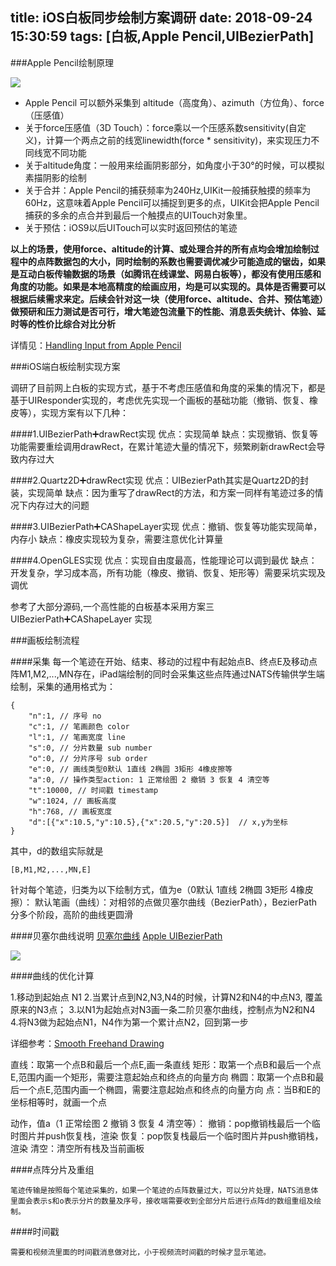 title: iOS白板同步绘制方案调研
date: 2018-09-24 15:30:59
tags: [白板,Apple Pencil,UIBezierPath]
---

###Apple Pencil绘制原理

![](/images/15377762585144.png)

* Apple Pencil 可以额外采集到 altitude（高度角）、azimuth（方位角）、force（压感值）
* 关于force压感值（3D Touch）：force乘以一个压感系数sensitivity(自定义)，计算一个两点之前的线宽linewidth(force * sensitivity)，来实现压力不同线宽不同功能
* 关于altitude角度：一般用来绘画阴影部分，如角度小于30°的时候，可以模拟素描阴影的绘制
* 关于合并：Apple Pencil的捕获频率为240Hz,UIKit一般捕获触摸的频率为60Hz，这意味着Apple Pencil可以捕捉到更多的点，UIKit会把Apple Pencil捕获的多余的点合并到最后一个触摸点的UITouch对象里。
* 关于预估：iOS9以后UITouch可以实时返回预估的笔迹

**以上的场景，使用force、altitude的计算、或处理合并的所有点均会增加绘制过程中的点阵数据包的大小，同时绘制的系数也需要调优减少可能造成的锯齿，如果是互动白板传输数据的场景（如腾讯在线课堂、网易白板等），都没有使用压感和角度的功能。如果是本地高精度的绘画应用，均是可以实现的。具体是否需要可以根据后续需求来定。后续会针对这一块（使用force、altitude、合并、预估笔迹）做预研和压力测试是否可行，增大笔迹包流量下的性能、消息丢失统计、体验、延时等的性价比综合对比分析**

详情见：[Handling Input from Apple Pencil](https://developer.apple.com/documentation/uikit/touches_presses_and_gestures/handling_input_from_apple_pencil?language=objc)

###iOS端白板绘制实现方案

调研了目前网上白板的实现方式，基于不考虑压感值和角度的采集的情况下，都是基于UIResponder实现的，考虑优先实现一个画板的基础功能（撤销、恢复、橡皮等），实现方案有以下几种：

####1.UIBezierPath➕drawRect实现
优点：实现简单
缺点：实现撤销、恢复等功能需要重绘调用drawRect，在累计笔迹大量的情况下，频繁刷新drawRect会导致内存过大

####2.Quartz2D➕drawRect实现
优点：UIBezierPath其实是Quartz2D的封装，实现简单
缺点：因为重写了drawRect的方法，和方案一同样有笔迹过多的情况下内存过大的问题

####3.UIBezierPath➕CAShapeLayer实现
优点：撤销、恢复等功能实现简单，内存小
缺点：橡皮实现较为复杂，需要注意优化计算量

####4.OpenGLES实现
优点：实现自由度最高，性能理论可以调到最优
缺点：开发复杂，学习成本高，所有功能（橡皮、撤销、恢复、矩形等）需要采坑实现及调优

参考了大部分源码,一个高性能的白板基本采用方案三 UIBezierPath➕CAShapeLayer 实现

###画板绘制流程

####采集
每一个笔迹在开始、结束、移动的过程中有起始点B、终点E及移动点阵M1,M2,...,MN存在，iPad端绘制的同时会采集这些点阵通过NATS传输供学生端绘制，采集的通用格式为：

    {
        "n":1, // 序号 no
        "c":1, // 笔画颜色 color
        "l":1, // 笔画宽度 line
        "s":0, // 分片数量 sub number
        "o":0, // 分片序号 sub order
        "e":0, // 画线类型0默认 1直线 2椭圆 3矩形 4橡皮擦等
        "a":0, // 操作类型action: 1 正常绘图 2 撤销 3 恢复 4 清空等
        "t":10000, // 时间戳 timestamp
        "w":1024, // 画板高度
        "h":768, // 画板宽度
        "d":[{"x":10.5,"y":10.5},{"x":20.5,"y":20.5}]  // x,y为坐标
    }

其中，d的数组实际就是

    [B,M1,M2,...,MN,E]

针对每个笔迹，归类为以下绘制方式，值为e（0默认 1直线 2椭圆 3矩形 4橡皮擦）：
默认笔画（曲线）：对相邻的点做贝塞尔曲线（BezierPath），BezierPath分多个阶段，高阶的曲线更圆滑

####贝塞尔曲线说明
[贝塞尔曲线](https://zh.wikipedia.org/zh-cn/貝茲曲線)
[Apple UIBezierPath](https://developer.apple.com/documentation/uikit/uibezierpath?language=objc：)

![](/images/15397483774667.gif)

####曲线的优化计算

1.移动到起始点 N1
2.当累计点到N2,N3,N4的时候，计算N2和N4的中点N3, 覆盖原来的N3点；
3.以N1为起始点对N3画一条二阶贝塞尔曲线，控制点为N2和N4
4.将N3做为起始点N1，N4作为第一个累计点N2，回到第一步

详细参考：[Smooth Freehand Drawing](https://code.tutsplus.com/tutorials/smooth-freehand-drawing-on-ios--mobile-13164)

直线：取第一个点B和最后一个点E,画一条直线
矩形：取第一个点B和最后一个点E,范围内画一个矩形，需要注意起始点和终点的向量方向
椭圆：取第一个点B和最后一个点E,范围内画一个椭圆，需要注意起始点和终点的向量方向
点：当B和E的坐标相等时，就画一个点

动作，值a（1 正常绘图 2 撤销 3 恢复 4 清空等）：
撤销：pop撤销栈最后一个临时图片并push恢复栈，渲染
恢复：pop恢复栈最后一个临时图片并push撤销栈，渲染
清空：清空所有栈及当前画板


####点阵分片及重组

    笔迹传输是按照每个笔迹采集的，如果一个笔迹的点阵数量过大，可以分片处理，NATS消息体里面会表示s和o表示分片的数量及序号，接收端需要收到全部分片后进行点阵d的数组重组及绘制。

####时间戳

    需要和视频流里面的时间戳消息做对比，小于视频流时间戳的时候才显示笔迹。




